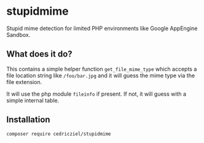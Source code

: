 # stupidmime

Stupid mime detection for limited PHP environments like Google AppEngine Sandbox.

## What does it do?

This contains a simple helper function ``get_file_mime_type`` which accepts a file location string like
``/foo/bar.jpg`` and it will guess the mime type via the file extension.

It will use the php module ``fileinfo`` if present. If not, it will guess with a simple internal table.

## Installation

```
composer require cedricziel/stupidmime
```
